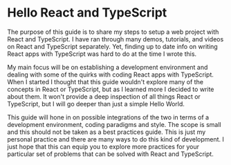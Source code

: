 Hello React and TypeScript
=======

The purpose of this guide is to share my steps to setup a web project with React and TypeScript. I have ran through many demos, tutorials, and videos on React and TypeScript separately. Yet, finding up to date info on writing React apps with TypeScript was hard to do at the time I wrote this.

My main focus will be on establishing a development environment and dealing with some of the quirks with coding React apps with TypeScript. When I started I thought that this guide wouldn't explore many of the concepts in React or TypeScript, but as I learned more I decided to write about them. It won't provide a deep inspection of all things React or TypeScript, but I will go deeper than just a simple Hello World. 

This guide will hone in on possible integrations of the two in terms of a development environment, coding paradigms and style. The scope is small and this should not be taken as a best practices guide. This is just my personal practice and there are many ways to do this kind of development. I just hope that this can equip you to explore more practices for your particular set of problems that can be solved with React and TypeScript.

